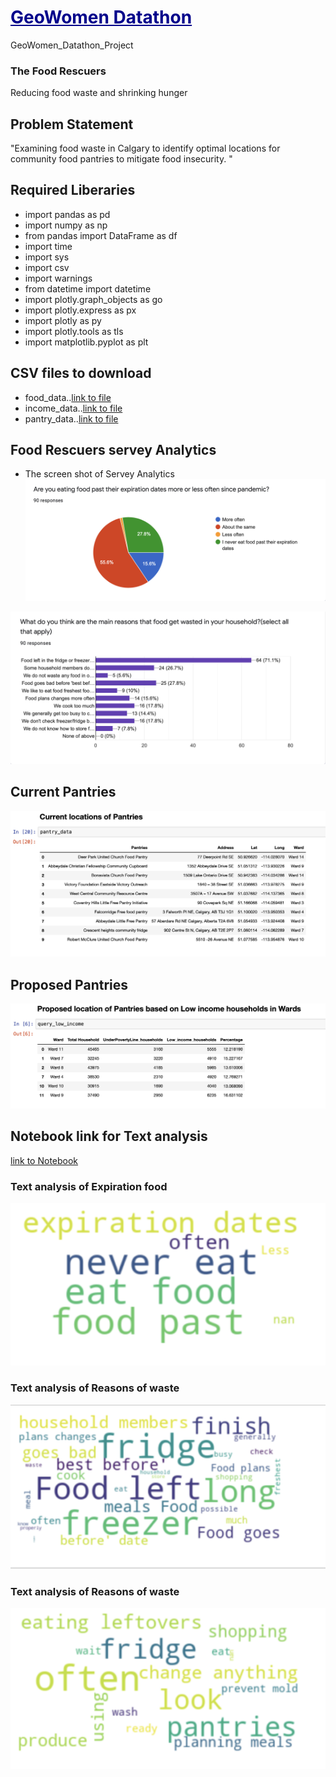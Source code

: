 # <font color='#00008B'><u>GeoWomen Datathon</u></font>
GeoWomen_Datathon_Project
### The Food Rescuers
Reducing food waste and shrinking hunger
## Problem Statement
 "Examining food waste in Calgary to identify optimal locations for community food pantries to mitigate food insecurity. "
## Required Liberaries 
  * import pandas as pd
  * import numpy as np
  * from pandas import DataFrame as df
  * import time
  * import sys
  * import csv
  * import warnings
  * from datetime import datetime
  * import plotly.graph_objects as go
  * import plotly.express as px
  * import plotly as py
  * import plotly.tools as tls
  * import matplotlib.pyplot as plt

## CSV files to download
  * food_data..[link to file](/notebook/Food_rescuers_data.csv)
  * income_data..[link to file](/notebook/Low_Income_household.csv)
  * pantry_data..[link to file](/notebook/Pantries_location.csv)
  
 

## Food Rescuers servey Analytics
* The screen shot of Servey Analytics
![Screenshot of Expiration Date](/images/expiration_date.png)

![Screenshot of Reasons of waste](/images/Reason_for_waste.png)

## Current Pantries
![Screenshot of Expiration Date](/images/pantries.png)

## Proposed Pantries
![Screenshot of Reasons of waste](/images/Proposed_pantries.png)

## Notebook link for Text analysis
[link to Notebook](/notebook/Food_Rescures.ipynb) 
### Text analysis of Expiration food
  ![Screenshot of Text analysis of Expiration food](/images/expiration.png)
### Text analysis of Reasons of waste
  ![Screenshot of Text analysis of Reasons of waste](/images/food_waste.png)
### Text analysis of Reasons of waste
  ![Screenshot of Text analysis of Food Behaviour changes](/images/behaviourChanges.png)

